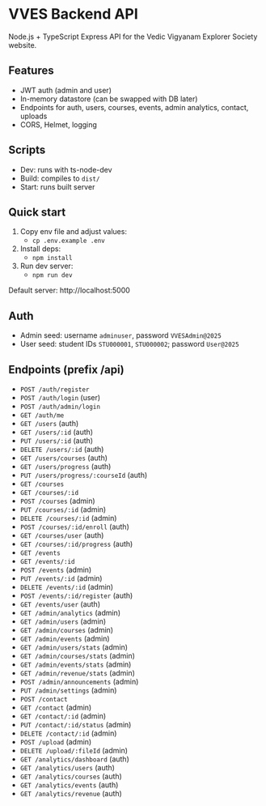 # VVES Backend API

Node.js + TypeScript Express API for the Vedic Vigyanam Explorer Society website.

## Features
- JWT auth (admin and user)
- In-memory datastore (can be swapped with DB later)
- Endpoints for auth, users, courses, events, admin analytics, contact, uploads
- CORS, Helmet, logging

## Scripts
- Dev: runs with ts-node-dev
- Build: compiles to `dist/`
- Start: runs built server

## Quick start
1. Copy env file and adjust values:
   - `cp .env.example .env`
2. Install deps:
   - `npm install`
3. Run dev server:
   - `npm run dev`

Default server: http://localhost:5000

## Auth
- Admin seed: username `adminuser`, password `VVESAdmin@2025`
- User seed: student IDs `STU000001`, `STU000002`; password `User@2025`

## Endpoints (prefix /api)
- `POST /auth/register`
- `POST /auth/login` (user)
- `POST /auth/admin/login`
- `GET /auth/me`
- `GET /users` (auth)
- `GET /users/:id` (auth)
- `PUT /users/:id` (auth)
- `DELETE /users/:id` (auth)
- `GET /users/courses` (auth)
- `GET /users/progress` (auth)
- `PUT /users/progress/:courseId` (auth)
- `GET /courses`
- `GET /courses/:id`
- `POST /courses` (admin)
- `PUT /courses/:id` (admin)
- `DELETE /courses/:id` (admin)
- `POST /courses/:id/enroll` (auth)
- `GET /courses/user` (auth)
- `GET /courses/:id/progress` (auth)
- `GET /events`
- `GET /events/:id`
- `POST /events` (admin)
- `PUT /events/:id` (admin)
- `DELETE /events/:id` (admin)
- `POST /events/:id/register` (auth)
- `GET /events/user` (auth)
- `GET /admin/analytics` (admin)
- `GET /admin/users` (admin)
- `GET /admin/courses` (admin)
- `GET /admin/events` (admin)
- `GET /admin/users/stats` (admin)
- `GET /admin/courses/stats` (admin)
- `GET /admin/events/stats` (admin)
- `GET /admin/revenue/stats` (admin)
- `POST /admin/announcements` (admin)
- `PUT /admin/settings` (admin)
- `POST /contact`
- `GET /contact` (admin)
- `GET /contact/:id` (admin)
- `PUT /contact/:id/status` (admin)
- `DELETE /contact/:id` (admin)
- `POST /upload` (admin)
- `DELETE /upload/:fileId` (admin)
- `GET /analytics/dashboard` (auth)
- `GET /analytics/users` (auth)
- `GET /analytics/courses` (auth)
- `GET /analytics/events` (auth)
- `GET /analytics/revenue` (auth)
